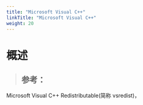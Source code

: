 ```yaml
---
title: "Microsoft Visual C++"
linkTitle: "Microsoft Visual C++"
weight: 20
---
```


# 概述
> 参考：
> -


Microsoft Visual C++ Redistributable(简称 vsredist)，

